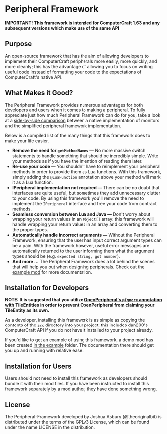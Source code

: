 Peripheral Framework
====================

**IMPORTANT! This framework is intended for ComputerCraft 1.63 and any subsequent versions which make use of the same API**


Purpose
-------------

An open-source framework that has the aim of allowing developers to implement their ComputerCraft peripherals more easily, more quickly, and more cleanly; this has the advantage of allowing you to focus on writing useful code instead of formatting your code to the expectations of ComputerCraft's native API.


What Makes it Good?
-------------

The Peripheral Framework provides numerous advantages for both developers and users when it comes to making a peripheral. To fully appreciate just how much Peripheral Framework can do for you, take a look at a <a href="https://theoriginalbit.github.io/Peripheral-Framework/comparison.html" target="_blank">side-by-side comparison</a> between a native implementation of monitors and the simplified peripheral framework implementation. 

Below is a compiled list of the many things that this framework does to make your life easier.

 - **Remove the need for `getMethodNames` —** No more massive switch statements to handle something that should be incredibly simple. Write your methods as if you have the intention of reading them later.
 - **Re-use your code —** You shouldn't have to reimplement your peripheral methods in order to provide them as Lua functions. With this framework, simply adding the `@LuaFunction` annotation above your method will mark it as a Lua function.
 - **IPeripheral implementation not required —** There can be no doubt that interfaces are quite useful, but sometimes they add unnecessary clutter to your code. By using this framework you'll remove the need to implement the `IPeripheral` interface and free your code from contract methods.
 - **Seamless conversion between Lua and Java —** Don't worry about wrapping your return values in an `Object[]` array: this framework will handle wrapping your return values in an array and converting them to the proper types.
 - **Automatically handle incorrect arguments —** Without the Peripheral Framework, ensuring that the user has input correct argument types can be a pain. With the framework however, useful error messages are automatically returned to the user informing them what the argument types should be (e.g. `expected string, got number`).
 - **And more ...** The Peripheral Framework does a lot behind the scenes that will help you out when designing peripherals. Check out the [example mod](https://github.com/theoriginalbit/Peripheral-Framework/tree/master/example) for more documentation.


Installation for Developers
--------------

**NOTE: It is suggested that you utilize [OpenPeripheral's `@Ignore` annotation](https://github.com/OpenMods/OpenPeripheral/blob/master/src/main/java/openperipheral/api/Ignore.java) with TileEntities in order to prevent OpenPeripheral from claiming your TileEntity as its own.**

As a developer, installing this framework is as simple as copying the contents of the [`src`](https://github.com/theoriginalbit/Peripheral-Framework/tree/master/src) directory into your project: this includes dan200's ComputerCraft API if you do not have it installed to your project already.


If you'd like to get an example of using this framework, a demo mod has been created [in the example](https://github.com/theoriginalbit/Peripheral-Framework/tree/master/example) folder. The documentation there should get you up and running with relative ease.


Installation for Users
--------------

Users should not need to install this framework as developers should bundle it with their mod files. If you have been instructed to install this framework separately by a mod author, they have done something wrong.

License
-------

The Peripheral-Framework developed by Joshua Asbury (@theoriginalbit) is distributed under the terms of the GPLv3 License, which can be found under the name LICENSE in the distribution.
